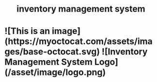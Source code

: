 <h1 align=center>inventory management system<h1>
  ![This is an image](https://myoctocat.com/assets/images/base-octocat.svg)
  ![Inventory Management System Logo](/asset/image/logo.png)
